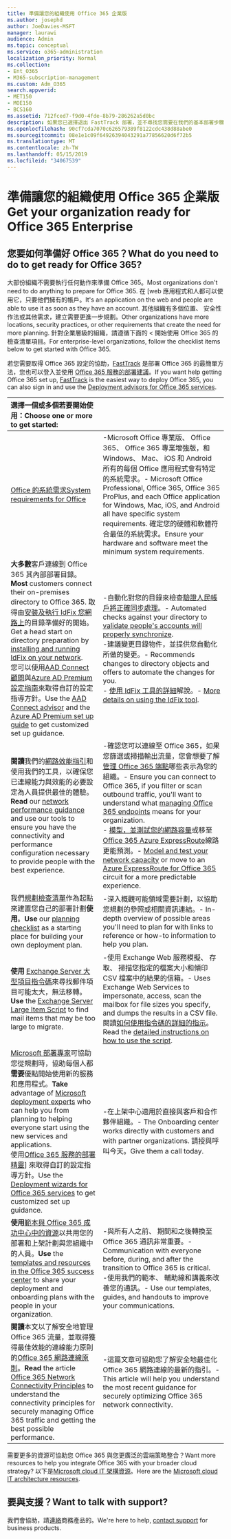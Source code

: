 ```yaml
---
title: 準備讓您的組織使用 Office 365 企業版
ms.author: josephd
author: JoeDavies-MSFT
manager: laurawi
audience: Admin
ms.topic: conceptual
ms.service: o365-administration
localization_priority: Normal
ms.collection:
- Ent_O365
- M365-subscription-management
ms.custom: Adm_O365
search.appverid:
- MET150
- MOE150
- BCS160
ms.assetid: 712fced7-f9d0-4fde-8b79-286262a5d0bc
description: 如果您已選擇退出 FastTrack 部署，並不尋找您需要在我們的基本部署步驟中，這是可以從這裡開始。
ms.openlocfilehash: 90cf7cda7070c626579389f8122cdc438d88abe0
ms.sourcegitcommit: 08e1e1c09f64926394043291a77856620d6f72b5
ms.translationtype: MT
ms.contentlocale: zh-TW
ms.lasthandoff: 05/15/2019
ms.locfileid: "34067539"
---
```

# <a name="get-your-organization-ready-for-office-365-enterprise"></a><span data-ttu-id="e77b3-103">準備讓您的組織使用 Office 365 企業版</span><span class="sxs-lookup"><span data-stu-id="e77b3-103">Get your organization ready for Office 365 Enterprise</span></span>

## <a name="what-do-you-need-to-do-to-get-ready-for-office-365"></a><span data-ttu-id="e77b3-104">您要如何準備好 Office 365？</span><span class="sxs-lookup"><span data-stu-id="e77b3-104">What do you need to do to get ready for Office 365?</span></span>

<span data-ttu-id="e77b3-105">大部份組織不需要執行任何動作來準備 Office 365。</span><span class="sxs-lookup"><span data-stu-id="e77b3-105">Most organizations don't need to do anything to prepare for Office 365.</span></span> <span data-ttu-id="e77b3-106">在 [web 應用程式和人都可以使用它，只要他們擁有的帳戶。</span><span class="sxs-lookup"><span data-stu-id="e77b3-106">It's an application on the web and people are able to use it as soon as they have an account.</span></span> <span data-ttu-id="e77b3-107">其他組織有多個位置、 安全性作法或其他需求，建立需要更進一步規劃。</span><span class="sxs-lookup"><span data-stu-id="e77b3-107">Other organizations have more locations, security practices, or other requirements that create the need for more planning.</span></span> <span data-ttu-id="e77b3-108">針對企業層級的組織，請遵循下面的 < 開始使用 Office 365 的檢查清單項目。</span><span class="sxs-lookup"><span data-stu-id="e77b3-108">For enterprise-level organizations, follow the checklist items below to get started with Office 365.</span></span>
  
<span data-ttu-id="e77b3-109">若您需要取得 Office 365 設定的協助，[FastTrack](https://fasttrack.microsoft.com/office) 是部署 Office 365 的最簡單方法，您也可以登入並使用 [Office 365 服務的部署建議](deployment-advisors-for-office-365.md)。</span><span class="sxs-lookup"><span data-stu-id="e77b3-109">If you want help getting Office 365 set up, [FastTrack](https://fasttrack.microsoft.com/office) is the easiest way to deploy Office 365, you can also sign in and use the [Deployment advisors for Office 365 services](deployment-advisors-for-office-365.md).</span></span>
  
|<span data-ttu-id="e77b3-110">**選擇一個或多個若要開始使用：**</span><span class="sxs-lookup"><span data-stu-id="e77b3-110">**Choose one or more to get started:**</span></span>||
|:-----|:-----|
| [<span data-ttu-id="e77b3-111">Office 的系統需求</span><span class="sxs-lookup"><span data-stu-id="e77b3-111">System requirements for Office</span></span>](https://products.office.com/office-system-requirements) |<span data-ttu-id="e77b3-112">-Microsoft Office 專業版、 Office 365、 Office 365 專業增強版，和 Windows、 Mac、 iOS 和 Android 所有的每個 Office 應用程式會有特定的系統需求。</span><span class="sxs-lookup"><span data-stu-id="e77b3-112">- Microsoft Office Professional, Office 365, Office 365 ProPlus, and each Office application for Windows, Mac, iOS, and Android all have specific system requirements.</span></span> <span data-ttu-id="e77b3-113">確定您的硬體和軟體符合最低的系統需求。</span><span class="sxs-lookup"><span data-stu-id="e77b3-113">Ensure your hardware and software meet the minimum system requirements.</span></span>|
|<span data-ttu-id="e77b3-114">**大多數**客戶連線到 Office 365 其內部部署目錄。</span><span class="sxs-lookup"><span data-stu-id="e77b3-114">**Most** customers connect their on-premises directory to Office 365.</span></span> <span data-ttu-id="e77b3-115">取得由[安裝及執行 IdFix 您網路上](https://www.microsoft.com/download/details.aspx?id=36832)的目錄準備好的開始。</span><span class="sxs-lookup"><span data-stu-id="e77b3-115">Get a head start on directory preparation by [installing and running IdFix on your network](https://www.microsoft.com/download/details.aspx?id=36832).</span></span> <br> <span data-ttu-id="e77b3-116">您可以使用[AAD Connect 顧問](https://aka.ms/aadconnectpwsync)與[Azure AD Premium 設定指南](https://aka.ms/aadpguidance)來取得自訂的設定指導方針。</span><span class="sxs-lookup"><span data-stu-id="e77b3-116">Use the [AAD Connect advisor](https://aka.ms/aadconnectpwsync) and the [Azure AD Premium set up guide](https://aka.ms/aadpguidance) to get customized set up guidance.</span></span> <br> |<span data-ttu-id="e77b3-117">-自動化對您的目錄來檢查[驗證人民帳戶將正確同步處理](https://support.office.com/article/Prepare-to-provision-users-through-directory-synchronization-to-Office-365-01920974-9e6f-4331-a370-13aea4e82b3e)。</span><span class="sxs-lookup"><span data-stu-id="e77b3-117">- Automated checks against your directory to [validate people's accounts will properly synchronize](https://support.office.com/article/Prepare-to-provision-users-through-directory-synchronization-to-Office-365-01920974-9e6f-4331-a370-13aea4e82b3e).</span></span> <br> <span data-ttu-id="e77b3-118">-建議變更目錄物件，並提供您自動化所做的變更。</span><span class="sxs-lookup"><span data-stu-id="e77b3-118">- Recommends changes to directory objects and offers to automate the changes for you.</span></span> <br> <span data-ttu-id="e77b3-119">- [使用 IdFix 工具的詳細](prepare-directory-attributes-for-synch-with-idfix.md)解說。</span><span class="sxs-lookup"><span data-stu-id="e77b3-119">- [More details on using the IdFix tool](prepare-directory-attributes-for-synch-with-idfix.md).</span></span> |
|<span data-ttu-id="e77b3-120">**閱讀**我們的[網路效能指引](https://aka.ms/tune)和使用我們的工具，以確保您已連線能力與效能的必要設定為人員提供最佳的體驗。</span><span class="sxs-lookup"><span data-stu-id="e77b3-120">**Read** our [network performance guidance](https://aka.ms/tune) and use our tools to ensure you have the connectivity and performance configuration necessary to provide people with the best experience.</span></span>  <br> | <span data-ttu-id="e77b3-121">-確認您可以連線至 Office 365，如果您篩選或掃描輸出流量，您會想要了解[管理 Office 365 端點](https://support.office.com/article/Managing-Office-365-endpoints-99cab9d4-ef59-4207-9f2b-3728eb46bf9a)哪些表示為您的組織。</span><span class="sxs-lookup"><span data-stu-id="e77b3-121">- Ensure you can connect to Office 365, if you filter or scan outbound traffic, you'll want to understand what [managing Office 365 endpoints](https://support.office.com/article/Managing-Office-365-endpoints-99cab9d4-ef59-4207-9f2b-3728eb46bf9a) means for your organization.</span></span>  <br>  <span data-ttu-id="e77b3-122">- [模型，並測試您的網路容量](https://support.office.com/article/Network-and-migration-planning-for-Office-365-f5ee6c33-bcd7-4b0b-b0f8-dc1d9fb8d132)或移至[Office 365 Azure ExpressRoute](https://support.office.com/article/Azure-ExpressRoute-for-Office-365-6d2534a2-c19c-4a99-be5e-33a0cee5d3bd)線路更能預測。</span><span class="sxs-lookup"><span data-stu-id="e77b3-122">- [Model and test your network capacity](https://support.office.com/article/Network-and-migration-planning-for-Office-365-f5ee6c33-bcd7-4b0b-b0f8-dc1d9fb8d132) or move to an [Azure ExpressRoute for Office 365](https://support.office.com/article/Azure-ExpressRoute-for-Office-365-6d2534a2-c19c-4a99-be5e-33a0cee5d3bd) circuit for a more predictable experience.</span></span>   |
|<span data-ttu-id="e77b3-123">我們[規劃檢查清單](https://support.office.com/article/Deployment-planning-checklist-for-Office-365-5fa4f6ef-35ad-4840-91c1-4834df3df5a0)作為起點來建置您自己的部署計劃**使用**。</span><span class="sxs-lookup"><span data-stu-id="e77b3-123">**Use** our [planning checklist](https://support.office.com/article/Deployment-planning-checklist-for-Office-365-5fa4f6ef-35ad-4840-91c1-4834df3df5a0) as a starting place for building your own deployment plan.</span></span>  <br> | <span data-ttu-id="e77b3-124">-深入概觀可能領域需要計劃，以協助您規劃的參照或相關資訊連結。</span><span class="sxs-lookup"><span data-stu-id="e77b3-124">- In-depth overview of possible areas you'll need to plan for with links to reference or how-to information to help you plan.</span></span> |
|<span data-ttu-id="e77b3-125">**使用** [Exchange Server 大型項目指令碼](https://gallery.technet.microsoft.com/Exchange-Server-Large-Item-b9546cc6)來尋找郵件項目可能太大，無法移轉。</span><span class="sxs-lookup"><span data-stu-id="e77b3-125">**Use** the [Exchange Server Large Item Script](https://gallery.technet.microsoft.com/Exchange-Server-Large-Item-b9546cc6) to find mail items that may be too large to migrate.</span></span>  <br> | <span data-ttu-id="e77b3-126">-使用 Exchange Web 服務模擬、 存取、 掃描您指定的檔案大小和傾印 CSV 檔案中的結果的信箱。</span><span class="sxs-lookup"><span data-stu-id="e77b3-126">- Uses Exchange Web Services to impersonate, access, scan the mailbox for file sizes you specify, and dumps the results in a CSV file.</span></span> <span data-ttu-id="e77b3-127">閱讀[如何使用指令碼的詳細的指示](https://blogs.technet.com/b/mikehall/archive/2013/06/27/large-mail-item-script.aspx)。</span><span class="sxs-lookup"><span data-stu-id="e77b3-127">Read the [detailed instructions on how to use the script](https://blogs.technet.com/b/mikehall/archive/2013/06/27/large-mail-item-script.aspx).</span></span> |
|<span data-ttu-id="e77b3-128">[Microsoft 部署專家](https://go.microsoft.com/fwlink/?LinkId=517115)可協助您從規劃時，協助每個人都**需要**優點開始使用新的服務和應用程式。</span><span class="sxs-lookup"><span data-stu-id="e77b3-128">**Take** advantage of [Microsoft deployment experts](https://go.microsoft.com/fwlink/?LinkId=517115) who can help you from planning to helping everyone start using the new services and applications.</span></span>  <br> <span data-ttu-id="e77b3-129">使用[Office 365 服務的部署精靈](https://support.office.com/article/Deployment-wizards-for-Office-365-services-165f46e8-3533-4d76-be57-97f81ebd40f2)] 來取得自訂的設定指導方針。</span><span class="sxs-lookup"><span data-stu-id="e77b3-129">Use the [Deployment wizards for Office 365 services](https://support.office.com/article/Deployment-wizards-for-Office-365-services-165f46e8-3533-4d76-be57-97f81ebd40f2) to get customized set up guidance.</span></span>  <br> | <span data-ttu-id="e77b3-130">-在上架中心適用於直接與客戶和合作夥伴組織。</span><span class="sxs-lookup"><span data-stu-id="e77b3-130">- The Onboarding center works directly with customers and with partner organizations.</span></span> <span data-ttu-id="e77b3-131">請授與呼叫今天。</span><span class="sxs-lookup"><span data-stu-id="e77b3-131">Give them a call today.</span></span> |
|<span data-ttu-id="e77b3-132">**使用**[範本與 Office 365 成功中心中的資源](https://www.microsoft.com/fasttrack/resources)以共用您的部署和上架計劃與您組織中的人員。</span><span class="sxs-lookup"><span data-stu-id="e77b3-132">**Use** the [templates and resources in the Office 365 success center](https://www.microsoft.com/fasttrack/resources) to share your deployment and onboarding plans with the people in your organization.</span></span>  <br> | <span data-ttu-id="e77b3-133">-與所有人之前、 期間和之後轉換至 Office 365 通訊非常重要。</span><span class="sxs-lookup"><span data-stu-id="e77b3-133">- Communication with everyone before, during, and after the transition to Office 365 is critical.</span></span>  <br> <span data-ttu-id="e77b3-134">-使用我們的範本、 輔助線和講義來改善您的通訊。</span><span class="sxs-lookup"><span data-stu-id="e77b3-134">- Use our templates, guides, and handouts to improve your communications.</span></span> |
|<span data-ttu-id="e77b3-135">**閱讀**本文以了解安全地管理 Office 365 流量，並取得獲得最佳效能的連線能力原則的[Office 365 網路連線原則](https://aka.ms/o365networkingprinciples)。</span><span class="sxs-lookup"><span data-stu-id="e77b3-135">**Read** the article [Office 365 Network Connectivity Principles](https://aka.ms/o365networkingprinciples) to understand the connectivity principles for securely managing Office 365 traffic and getting the best possible performance.</span></span>  <br> | <span data-ttu-id="e77b3-136">-這篇文章可協助您了解安全地最佳化 Office 365 網路連線的最新的指引。</span><span class="sxs-lookup"><span data-stu-id="e77b3-136">- This article will help you understand the most recent guidance for securely optimizing Office 365 network connectivity.</span></span> |
   
<span data-ttu-id="e77b3-137">需要更多的資源可協助您 Office 365 與您更廣泛的雲端策略整合？</span><span class="sxs-lookup"><span data-stu-id="e77b3-137">Want more resources to help you integrate Office 365 with your broader cloud strategy?</span></span> <span data-ttu-id="e77b3-138">以下是[Microsoft cloud IT 架構資源](https://docs.microsoft.com/en-us/office365/enterprise/microsoft-cloud-it-architecture-resources)。</span><span class="sxs-lookup"><span data-stu-id="e77b3-138">Here are the [Microsoft cloud IT architecture resources](https://docs.microsoft.com/en-us/office365/enterprise/microsoft-cloud-it-architecture-resources).</span></span>
  
## <a name="want-to-talk-with-support"></a><span data-ttu-id="e77b3-139">要與支援？</span><span class="sxs-lookup"><span data-stu-id="e77b3-139">Want to talk with support?</span></span>

<span data-ttu-id="e77b3-140">我們會協助，請[連絡](https://support.office.com/article/32a17ca7-6fa0-4870-8a8d-e25ba4ccfd4b)商務產品的。</span><span class="sxs-lookup"><span data-stu-id="e77b3-140">We're here to help, [contact support](https://support.office.com/article/32a17ca7-6fa0-4870-8a8d-e25ba4ccfd4b) for business products.</span></span>
